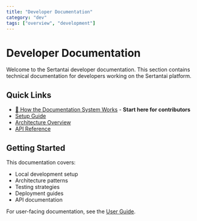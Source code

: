 ```yaml
---
title: "Developer Documentation"
category: "dev"
tags: ["overview", "development"]
---
```


# Developer Documentation

Welcome to the Sertantai developer documentation. This section contains technical documentation for developers working on the Sertantai platform.

## Quick Links

- [📖 How the Documentation System Works](documentation-system.md) - **Start here for contributors**
- [Setup Guide](setup.md)
- [Architecture Overview](architecture.md)
- [API Reference](/api/)

## Getting Started

This documentation covers:

- Local development setup
- Architecture patterns
- Testing strategies
- Deployment guides
- API documentation

For user-facing documentation, see the [User Guide](../user/index.md).